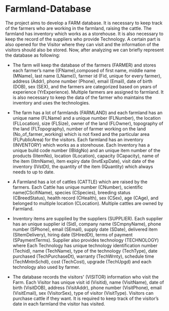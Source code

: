 # Farmland-Database

The project aims to develop a FARM database. It is necessary to keep track of the farmers who are working in the farmland, raising the cattle. The farmland has inventory which works as a storehouse. It is also necessary to keep the record of the suppliers who provide Technology. A certain part is also opened for the Visitor where they can visit and the information of the visitors should also be stored. Now, after analyzing we can briefly represent the database as following: 
      
* The farm will keep the database of the farmers (FARMER) and stores each farmer’s name ((FName),composed of first name, middle name (MName), last name (LName)), farmer id (Fid, unique for every farmer), address (Addr), phone number (Phone), email (Email), date of birth (DOB), sex (SEX), and the farmers are categorized based on years of experience (YrExperience). Multiple farmers are assigned to farmland. It is also necessary to keep the data of the farmer who maintains the inventory and uses the technologies.      


* The farm has a lot of farmlands (FARMLAND) and each farmland has an unique name (FLName) and a unique number (FLNumber), the location (FLLocation), size (FLSize), owner of the land (FLOwner), topography of the land (FLTopography), number of farmer working on the land (No_of_farmer_working) which is not fixed and the particular area (FLPublicArea) for the visitors. Each farmland has an inventory (INVENTORY) which works as a storehouse. Each Inventory has a unique build code number (IBldgNo) and an unique item number of the products (IitemNo), location (ILocation), capacity (ICapacity), name of the item (IitmName), item expiry date (InvtExpDate), visit date of the inventory (IVstDt), the quantity of the item (IQuantity) which always needs to up to date. 


* A Farmland has a lot of cattles (CATTLE) which are raised by the farmers. Each Cattle has unique number (CNumber), scientific name(CScifiName), species (CSpecies), breeding status (CBreedStatus), health record (CHealth), sex (CSex), age (CAge), and  belonged to multiple location (CLocation). Multiple cattles are owned by Farmland. 


* Inventory items are supplied by the suppliers (SUPPLIER). Each supplier has an unique supplier id (Sid), company name (SCmpnyName), phone number (SPhone), email (SEmail), supply date (SDate), delivered item (SItemDelivery), hiring date (SHiredDt), terms of payment (SPaymentTerms). Supplier also provides technology (TECHNOLOGY) where Each Technology has unique technology identification number (Techid), name (TechName), type of the technology (TechType), date purchased (TechPurchaseDt), warranty (TechWrnty), schedule time (TechMntnSchdl), cost (TechCost), upgrade (TechUpgd) and each technology also used by farmer.


* The database records the visitors' (VISITOR) information who visit the Farm. Each Visitor has unique visit id (Visitid), name (VisitName), date of birth (VisitDOB), address (VisitAddr), phone number (VisitPhone), email (VisitEmail), sex (VisitorSex), type of visitor (VisitType). Visitors can purchase cattle if they want. It is required to keep track of the visitor’s date in each farmland the visitor has visited.
